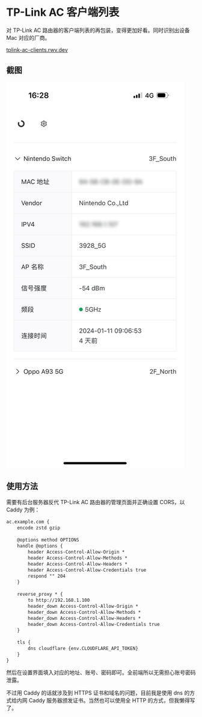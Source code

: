 # TP-Link AC 客户端列表

对 TP-Link AC 路由器的客户端列表的再包装，变得更加好看。同时识别出设备 Mac 对应的厂商。

[tplink-ac-clients.rwv.dev](https://tplink-ac-clients.rwv.dev)

## 截图

![截图](https://raw.githubusercontent.com/rwv/tplink-ac-clients/main/screenshot.png)

## 使用方法

需要有后台服务器反代 TP-Link AC 路由器的管理页面并正确设置 CORS，以 Caddy 为例：

```
ac.example.com {
    encode zstd gzip

    @options method OPTIONS
    handle @options {
        header Access-Control-Allow-Origin *
        header Access-Control-Allow-Methods *
        header Access-Control-Allow-Headers *
        header Access-Control-Allow-Credentials true
        respond "" 204
    }

    reverse_proxy * {
        to http://192.168.1.100
        header_down Access-Control-Allow-Origin *
        header_down Access-Control-Allow-Methods *
        header_down Access-Control-Allow-Headers *
        header_down Access-Control-Allow-Credentials true
    }

    tls {
        dns cloudflare {env.CLOUDFLARE_API_TOKEN}
    }
}
```

然后在设置界面填入对应的地址、账号、密码即可。全前端所以无需担心账号密码泄露。

不过用 Caddy 的话就涉及到 HTTPS 证书和域名的问题，目前我是使用 dns 的方式给内网 Caddy 服务器颁发证书。当然也可以使用全 HTTP 的方式，但我懒得写了。